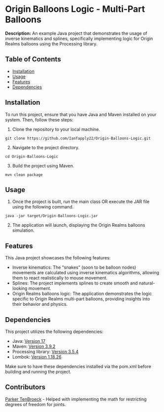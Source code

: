 # Origin Balloons Logic - Multi-Part Balloons

**Description:** An example Java project that demonstrates the usage of inverse kinematics and splines, specifically implementing logic for Origin Realms balloons using the Processing library.

## Table of Contents

- [Installation](#installation)
- [Usage](#usage)
- [Features](#features)
- [Dependencies](#dependencies)

## Installation

To run this project, ensure that you have Java and Maven installed on your system. Then, follow these steps:

1. Clone the repository to your local machine.
```shell
git clone https://github.com/IanTapply22/Origin-Balloons-Logic.git
```

2. Navigate to the project directory.
```shell
cd Origin-Balloons-Logic
```

3. Build the project using Maven.
```shell
mvn clean package
```

## Usage

1. Once the project is built, run the main class OR execute the JAR file using the following command.
```shell
java -jar target/Origin-Balloons-Logic.jar
```

2. The application will launch, displaying the Origin Realms balloons simulation.

## Features

This Java project showcases the following features:

- Inverse kinematics: The "snakes" (soon to be balloon nodes) movements are calculated using inverse kinematics algorithms, allowing them to react realistically to mouse movement.
- Splines: The project implements splines to create smooth and natural-looking movement.
- Origin Realms balloons logic: The application demonstrates the logic specific to Origin Realms multi-part balloons, providing insights into their behavior and physics.

## Dependencies

This project utilizes the following dependencies:

- Java: [Version 17](https://www.oracle.com/java/technologies/javase/jdk17-archive-downloads.html)
- Maven: [Version 3.9.2](https://maven.apache.org/download.cgi)
- Processing library: [Version 3.5.4](https://github.com/processing/processing)
- Lombok: [Version 1.18.26](https://projectlombok.org/)

Make sure to have these dependencies installed via the pom.xml before building and running the project.

## Contributors

[Parker TenBroeck](https://github.com/ParkerTenBroeck) - Helped with implementing the math for restricting degrees of freedom for joints.
